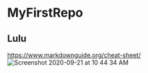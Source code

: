 # MyFirstRepo
## Lulu
https://www.markdownguide.org/cheat-sheet/
![Screenshot 2020-09-21 at 10 44 34 AM](https://user-images.githubusercontent.com/71406897/93790690-533e9a80-fc01-11ea-8c0f-9acb91bf9df7.png)
